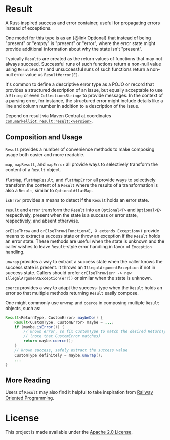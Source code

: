 # Result
A Rust-inspired success and error container, useful for propagating errors instead of exceptions.

One model for this type is as an {@link Optional} that instead of being "present" or "empty"
is "present" or "error", where the error state might provide additional information about why the
state isn't "present".

Typically `Result`s are created as the return values of functions that may not always
succeed. Successful runs of such functions return a non-null value using `Result#ok(T)`
and unsuccessful runs of such functions return a non-null error value us `Result#error(E)`.

It's common to define a descriptive error type as a POJO or record that provides a structured
description of an issue, but equally acceptable to use a `String` or even `Collection<String>` to
provide messages. In the context of a parsing error, for instance, the structured error might
include details like a line and column number in addition to a description of the issue.

Depend on result via Maven Central at coordinates 
[`com.markelliot.result:result:<version>`](https://search.maven.org/artifact/com.markelliot.result/result).

## Composition and Usage
`Result` provides a number of convenience methods to make composing usage both easier and more
readable.

`map`, `mapResult`, and `mapError` all provide ways to selectively transform the content of a
`Result` object.

`flatMap`, `flatMapResult`, and `flatMapError` all provide ways to selectively transform the content
of a `Result` where the results of a transformation is also a `Result`, similar to
`Optional#flatMap`.

`isError` provides a means to detect if the `Result` holds an error state.

`result` and `error` transform the `Result` into an `Optional<T>` and `Optional<E>` respectively,
present when the state is a success or error state, respectively, and absent otherwise.

`orElseThrow` and `orElseThrow(Function<E, X extends Exception>)` provide means to extract a
success state or throw an exception if the `Result` holds an error state. These methods are useful
when the state is unknown and the caller wishes to leave `Result`-style error handling in favor
of `Exception` handling.

`unwrap` provides a way to extract a success state when the caller knows the success state is
present. It throws an `IllegalArgumentException` if not in success state. Callers should prefer
`orElseThrow(err -> new IllegalArgumentException(err))` or  similar when the state is unknown.

`coerce` provides a way to adapt the success-type when the `Result` holds an error so that multiple
methods returning `Result` easily compose.

One might commonly use `unwrap` and `coerce` in composing multiple `Result` objects, such as:
```java
Result<ReturnType, CustomError> maybeDo() {
    Result<CustomType, CustomError> maybe = ...;
    if (maybe.isError()) {
        // known error, so fix CustomType to match the desired ReturnType
        // (note that CustomError matches)
        return maybe.coerce();
    }
    // known success, safely extract the success value
    CustomType definitely = maybe.unwrap();
    ...
}
```

## More Reading
Users of `Result` may also find it helpful to take inspiration from
[Railway Oriented Programming](https://fsharpforfunandprofit.com/rop/).

# License
This project is made available under the [Apache 2.0 License](/LICENSE).

